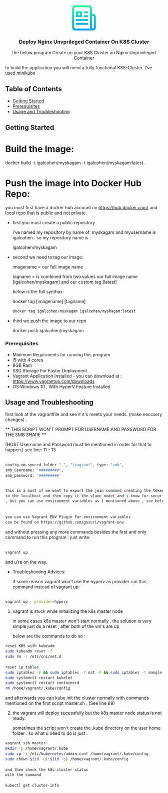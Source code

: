 
<!-- PROJECT LOGO -->
<br />
<p align="center">
  <a href="git@gitlab.com:gilchn52/k8s-hyperv-deploy.git">
    <img src="images/logo.png" alt="Logo" width="80" height="80">
  </a>

  <h3 align="center">Deploy Nginx Unvprileged Container On K8S Cluster</h3>

  <p align="center">
    the below program Create on your K8S Cluster an Nginx Unprivileged Container

to build the application you will need a fully functional K8S-Cluster. 
i've used minikube  .
    <br />

  </p>
</p>



<!-- TABLE OF CONTENTS -->
## Table of Contents

* [Getting Started](#getting-started)
* [Prerequisites](#prerequisites)
* [Usage and Troubleshooting](#usage)




<!-- GETTING STARTED -->
## Getting Started

Build the Image:
=============================

docker build -t igalcohen/myskagam -t igalcohen/myskagam:latest .

Push the image into Docker Hub Repo:
=======================================

you must first have a docker hub account on https://hub.docker.com/ and local repo that is public and not private.

* first you must create a public repository 
 
  i've named my repository by name of: myskagam
  and myusername is igalcohen . so my repository name is : 

  igalcohen/myskagam


* second we need to tag our image:
 
  imagename = our full image name

  tagname = is combined from two values our full image name [igalcohen/myskagam] and our custom tag [latest]

  below is the full synthax:

  docker tag [imagename] [tagname]
  
  ```sh
  docker tag igalcohen/myskagam igalcohen/myskagam:latest
  ```
  
* third we push the image to our repo

  docker push igalcohen/myskagam



### Prerequisites




* Minimum Requirments for running this program
* i5 with 4 cores
* 8GB Ram
* SSD Storage For Faster Deployment
* Vagrant Application Installed  - you can download at : https://www.vagrantup.com/downloads
* OS:Windows 10 , With HyperV Feature Installed



<!-- USAGE EXAMPLES -->
## Usage and Troubleshooting

first look at the vagrantfile and see if it's meets your needs. (make neccsery changes) .


** THIS SCRIPT WON'T PROMPT FOR USERNAME AND PASSWORD FOR THE SMB SHARE **

(HOST Username and Password must be mentioned in order for that to happen.)
see line: 11 - 13

```sh

config.vm.synced_folder ".", "/vagrant", type: "smb",
smb_username: '#########',
smb_password: '#########'
```

```sh

this is a must if we want to export the join command creating the token (see line 69 on master.sh script)
to the localhost and then copy it the slave node( and i know for security reasons this is not idle 
, but you can use environment variables as i mentioned above , see below link ):


you can use Vagrant ENV Plugin For environment variables
can be found on https://github.com/gosuri/vagrant-env
```


and  without pressing any more commands besides the first and only command to run this program : 
just write: 
```sh

vagrant up 
```

and u're on the way.

* Troubleshooting Advices:

   if some reason vagrant won't use the hyperv as provider run this command instead of vagrant up:
```sh

vagrant up --provider=hyperv
```

1. vagrant is stuck while initializing the k8s master node 

   in some cases k8s master won't start normally , the solution is very simple
   just do a reset , after both of the vm's are up

   below are the commands to do so :
```sh
reset K8S with kubeadm
sudo kubeadm reset -f
sudo rm -r /etc/cni/net.d

reset ip tables
sudo iptables -F && sudo iptables -t nat -F && sudo iptables -t mangle -F && sudo iptables -X
sudo systemctl restart kubelet
sudo systemctl restart containerd
rm /home/vagrant/.kube/config

```

   and afterwards you can kube init the cluster normally with commands mentioned on the first script master.sh . (See line 89) 

2. the vagrant will deploy sucessfully but the k8s master node status is not ready.

   sometimes the script won't create the .kube directory on the user home folder .
   so what u need to do is just :

```sh 
vagrant ssh master
mkdir -p /home/vagrant/.kube
sudo cp -i /etc/kubernetes/admin.conf /home/vagrant/.kube/config
sudo chown $(id -u):$(id -g) /home/vagrant/.kube/config

and then check the k8s-cluster status
with the command 

kubectl get cluster-info
```






